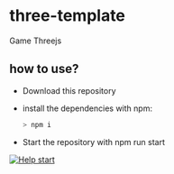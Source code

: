 # three-template
Game Threejs

## how to use?
- Download this repository
- install the dependencies with npm:

	```bash
	> npm i
	```
- Start the repository with npm run start

[![Help start](https://i.gyazo.com/6009719ccd8e4813345aad962cff0221.gif)]()
